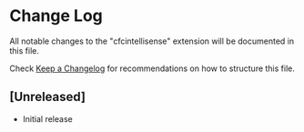 # Change Log

All notable changes to the "cfcintellisense" extension will be documented in this file.

Check [Keep a Changelog](http://keepachangelog.com/) for recommendations on how to structure this file.

## [Unreleased]

- Initial release